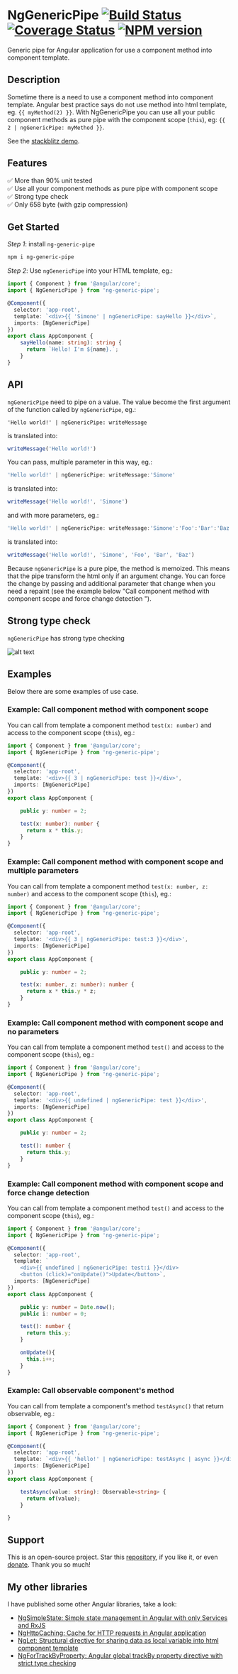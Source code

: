 # NgGenericPipe [![Build Status](https://travis-ci.org/nigrosimone/ng-generic-pipe.svg?branch=master)](https://travis-ci.com/github/nigrosimone/ng-generic-pipe) [![Coverage Status](https://coveralls.io/repos/github/nigrosimone/ng-generic-pipe/badge.svg?branch=master)](https://coveralls.io/github/nigrosimone/ng-generic-pipe?branch=master) [![NPM version](https://img.shields.io/npm/v/ng-generic-pipe.svg)](https://www.npmjs.com/package/ng-generic-pipe)

Generic pipe for Angular application for use a component method into component template.

## Description

Sometime there is a need to use a component method into component template. Angular best practice says do not use method into html template, eg. `{{ myMethod(2) }}`. With NgGenericPipe you can use all your public component methods as pure pipe with the component scope (`this`), eg: `{{ 2 | ngGenericPipe: myMethod }}`.

See the [stackblitz demo](https://stackblitz.com/edit/demo-ng-generic-pipe?file=src%2Fapp%2Fapp.component.ts).

## Features

✅ More than 90% unit tested<br>
✅ Use all your component methods as pure pipe with component scope<br>
✅ Strong type check<br>
✅ Only 658 byte (with gzip compression)<br>

## Get Started

*Step 1*: install `ng-generic-pipe`

```bash
npm i ng-generic-pipe
```

*Step 2*: Use `ngGenericPipe` into your HTML template, eg.:

```ts
import { Component } from '@angular/core';
import { NgGenericPipe } from 'ng-generic-pipe';

@Component({
  selector: 'app-root',
  template: `<div>{{ 'Simone' | ngGenericPipe: sayHello }}</div>`,
  imports: [NgGenericPipe]
})
export class AppComponent {
    sayHello(name: string): string {
      return `Hello! I'm ${name}.`; 
    }
}
```

## API

`ngGenericPipe` need to pipe on a value. The value become the first argument of the function called by `ngGenericPipe`, eg.:

```
'Hello world!' | ngGenericPipe: writeMessage
```

is translated into:

```ts
writeMessage('Hello world!')
```

You can pass, multiple parameter in this way, eg.:

```ts
'Hello world!' | ngGenericPipe: writeMessage:'Simone'
```

is translated into:

```ts
writeMessage('Hello world!', 'Simone')
```

and with more parameters, eg.:

```ts
'Hello world!' | ngGenericPipe: writeMessage:'Simone':'Foo':'Bar':'Baz'
```

is translated into:

```ts
writeMessage('Hello world!', 'Simone', 'Foo', 'Bar', 'Baz')
```

Because `ngGenericPipe` is a pure pipe, the method is memoized. This means that the pipe transform the html only if an argument change. You can force the change by passing and additional parameter that change when you need a repaint (see the example below "Call component method with component scope and force change detection
").

## Strong type check

`ngGenericPipe` has strong type checking

![alt text](https://raw.githubusercontent.com/nigrosimone/ng-generic-pipe/master/help.gif)

## Examples

Below there are some examples of use case.

### Example: Call component method with component scope

You can call from template a component method `test(x: number)` and access to the component scope (`this`), eg.:

```ts
import { Component } from '@angular/core';
import { NgGenericPipe } from 'ng-generic-pipe';

@Component({
  selector: 'app-root',
  template: '<div>{{ 3 | ngGenericPipe: test }}</div>',
  imports: [NgGenericPipe]
})
export class AppComponent {

    public y: number = 2;

    test(x: number): number {
      return x * this.y; 
    }
}
```

### Example: Call component method with component scope and multiple parameters

You can call from template a component method `test(x: number, z: number)` and access to the component scope (`this`), eg.:

```ts
import { Component } from '@angular/core';
import { NgGenericPipe } from 'ng-generic-pipe';

@Component({
  selector: 'app-root',
  template: '<div>{{ 3 | ngGenericPipe: test:3 }}</div>',
  imports: [NgGenericPipe]
})
export class AppComponent {

    public y: number = 2;

    test(x: number, z: number): number {
      return x * this.y * z; 
    }
}
```

### Example: Call component method with component scope and no parameters

You can call from template a component method `test()` and access to the component scope (`this`), eg.:

```ts
import { Component } from '@angular/core';
import { NgGenericPipe } from 'ng-generic-pipe';

@Component({
  selector: 'app-root',
  template: '<div>{{ undefined | ngGenericPipe: test }}</div>',
  imports: [NgGenericPipe]
})
export class AppComponent {

    public y: number = 2;

    test(): number {
      return this.y; 
    }
}
```

### Example: Call component method with component scope and force change detection

You can call from template a component method `test()` and access to the component scope (`this`), eg.:

```ts
import { Component } from '@angular/core';
import { NgGenericPipe } from 'ng-generic-pipe';

@Component({
  selector: 'app-root',
  template: `
    <div>{{ undefined | ngGenericPipe: test:i }}</div>
    <button (click)="onUpdate()">Update</button>`,
  imports: [NgGenericPipe]
})
export class AppComponent {

    public y: number = Date.now();
    public i: number = 0;

    test(): number {
      return this.y; 
    }

    onUpdate(){
      this.i++;
    }
}
```

### Example: Call observable component's method

You can call from template a component's method `testAsync()` that return observable, eg.:

```ts
import { Component } from '@angular/core';
import { NgGenericPipe } from 'ng-generic-pipe';

@Component({
  selector: 'app-root',
  template: `<div>{{ 'hello!' | ngGenericPipe: testAsync | async }}</div>`,
  imports: [NgGenericPipe]
})
export class AppComponent {

    testAsync(value: string): Observable<string> {
      return of(value);
    }

}
```

## Support

This is an open-source project. Star this [repository](https://github.com/nigrosimone/ng-generic-pipe), if you like it, or even [donate](https://www.paypal.com/paypalme/snwp). Thank you so much!

## My other libraries

I have published some other Angular libraries, take a look:

 - [NgSimpleState: Simple state management in Angular with only Services and RxJS](https://www.npmjs.com/package/ng-simple-state)
 - [NgHttpCaching: Cache for HTTP requests in Angular application](https://www.npmjs.com/package/ng-http-caching)
 - [NgLet: Structural directive for sharing data as local variable into html component template](https://www.npmjs.com/package/ng-let)
 - [NgForTrackByProperty: Angular global trackBy property directive with strict type checking](https://www.npmjs.com/package/ng-for-track-by-property)
